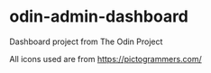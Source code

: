 # odin-admin-dashboard

Dashboard project from The Odin Project

All icons used are from https://pictogrammers.com/
